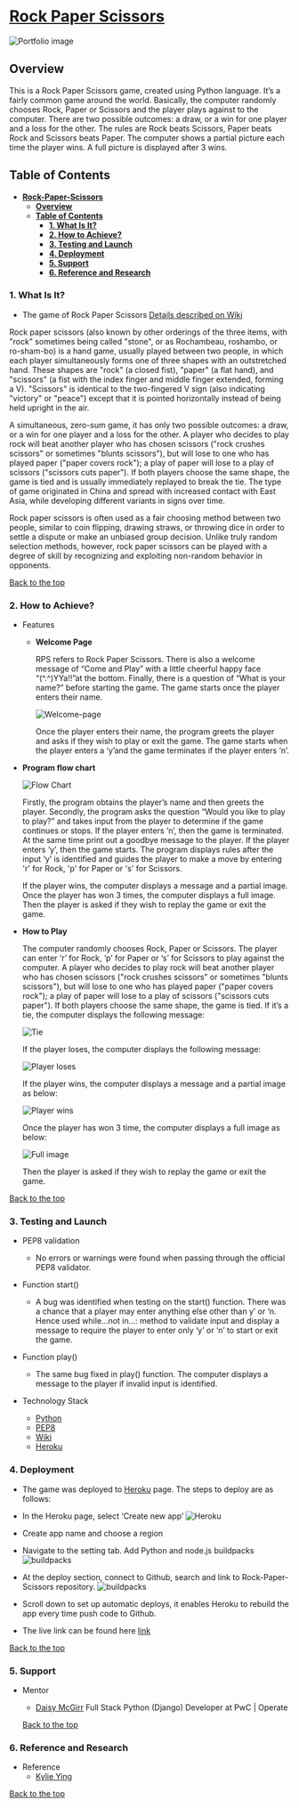 # [**Rock Paper Scissors**](https://rack-paper-scissors.herokuapp.com/)

![Portfolio image](images/main-picture.jpg)

## **Overview**

This is a Rock Paper Scissors game, created using Python language. It’s a fairly common game around the world. Basically, the computer randomly chooses Rock, Paper or Scissors and the player plays against to the computer. There are two possible outcomes: a draw, or a win for one player and a loss for the other. The rules are Rock beats Scissors, Paper beats Rock and Scissors beats Paper. The computer shows a partial picture each time the player wins. A full picture is displayed after 3 wins.

## **Table of Contents**

- [**Rock-Paper-Scissors**](#overview)
  - [**Overview**](#overview)
  - [**Table of Contents**](#table-of-contents)
    - [**1. What Is It?**](#1-what-is-it)
    - [**2. How to Achieve?**](#2-how-to-achieve)
    - [**3. Testing and Launch**](#3-testing-and-launch)
    - [**4. Deployment**](#4-deployment)
    - [**5. Support**](#5-support)
    - [**6. Reference and Research**](#6-reference-and-research)

### **1. What Is It?**

- The game of Rock Paper Scissors
[Details described on Wiki](https://en.wikipedia.org/wiki/Rock_paper_scissors)

Rock paper scissors (also known by other orderings of the three items, with "rock" sometimes being called "stone", or as Rochambeau, roshambo, or ro-sham-bo) is a hand game, usually played between two people, in which each player simultaneously forms one of three shapes with an outstretched hand. These shapes are "rock" (a closed fist), "paper" (a flat hand), and "scissors" (a fist with the index finger and middle finger extended, forming a V). "Scissors" is identical to the two-fingered V sign (also indicating "victory" or "peace") except that it is pointed horizontally instead of being held upright in the air.

A simultaneous, zero-sum game, it has only two possible outcomes: a draw, or a win for one player and a loss for the other. A player who decides to play rock will beat another player who has chosen scissors ("rock crushes scissors" or sometimes "blunts scissors"), but will lose to one who has played paper ("paper covers rock"); a play of paper will lose to a play of scissors ("scissors cuts paper"). If both players choose the same shape, the game is tied and is usually immediately replayed to break the tie. The type of game originated in China and spread with increased contact with East Asia, while developing different variants in signs over time.

Rock paper scissors is often used as a fair choosing method between two people, similar to coin flipping, drawing straws, or throwing dice in order to settle a dispute or make an unbiased group decision. Unlike truly random selection methods, however, rock paper scissors can be played with a degree of skill by recognizing and exploiting non-random behavior in opponents.

[Back to the top](#overview)

### **2. How to Achieve?**

- Features

  - **Welcome Page**

    RPS refers to Rock Paper Scissors. There is also a welcome message of “Come and Play” with a little cheerful happy face “(^.^)YYa!!”at the bottom. Finally, there is a question of “What is your name?” before starting the game. The game starts once the player enters their name.

    ![Welcome-page](images/welcome-page.jpg)

    Once the player enters their name, the program greets the player and asks if they wish to play or exit the game. The game starts when the player enters a ‘y’and the game terminates if the player enters ‘n’.

- **Program flow chart**

    ![Flow Chart](images/flow-chart.jpg)

    Firstly, the program obtains the player’s name and then greets the player.
    Secondly, the program asks the question “Would you like to play to play?” and takes input from the player to determine if the game continues or stops. If the player enters ‘n’, then the game is terminated. At the same time print out a goodbye message to the player. If the player enters ‘y’, then the game starts.
    The program displays rules after the input ‘y’ is identified and guides the player to make a move by entering 'r' for Rock, 'p' for Paper or 's' for Scissors.

    If the player wins, the computer displays a message and a partial image. Once the player has won 3 times, the computer displays a full image. Then the player is asked if they wish to replay the game or exit the game.

- **How to Play**

    The computer randomly chooses Rock, Paper or Scissors. The player can enter ‘r’ for Rock, ‘p’ for Paper or ‘s’ for Scissors to play against the computer. A player who decides to play rock will beat another player who has chosen scissors ("rock crushes scissors" or sometimes "blunts scissors"), but will lose to one who has played paper ("paper covers rock"); a play of paper will lose to a play of scissors ("scissors cuts paper"). If both players choose the same shape, the game is tied.
    If it’s a tie, the computer displays the following message:

    ![Tie](images/tie.jpg)

    If the player loses, the computer displays the following message:

    ![Player loses](images/lost.jpg)

    If the player wins, the computer displays a message and a partial image as below:

    ![Player wins](images/win.jpg)

    Once the player has won 3 time, the computer displays a full image as below:

    ![Full image](images/full_image.jpg)

    Then the player is asked if they wish to replay the game or exit the game.

[Back to the top](#overview)

### 3. **Testing and Launch**

- PEP8 validation

  - No errors or warnings were found when passing through the official PEP8 validator.

- Function start()
  - A bug was identified when testing on the start() function. There was a chance that a player may enter anything else other than y’ or ‘n. Hence used while…not in…: method to validate input and display a message to require the player to enter only ‘y’ or ‘n’ to start or exit the game.

- Function play()
  - The same bug fixed in play() function. The computer displays a message to the player if invalid input is identified.

- Technology Stack
  - [Python](https://www.python.org/)
  - [PEP8](http://pep8online.com/)
  - [Wiki](https://www.wikipedia.org/)
  - [Heroku]( https://dashboard.heroku.com/apps)

### 4. **Deployment**

- The game was deployed to [Heroku]( https://dashboard.heroku.com/apps) page. The steps to deploy are as follows:

- In the Heroku page, select ‘Create new app’
![Heroku](images/Heroku.jpg)

- Create app name and choose a region

- Navigate to the setting tab. Add Python and node.js buildpacks
![buildpacks](images/buildpacks.png)

- At the deploy section, connect to Github, search and link to Rock-Paper-Scissors repository.
![buildpacks](images/github.jpg)

- Scroll down to set up automatic deploys, it enables Heroku to rebuild the app every time push code to Github.

- The live link can be found here [link]( https://rack-paper-scissors.herokuapp.com/)

[Back to the top](#overview)

### 5. **Support**

- Mentor

  - [Daisy McGirr]( https://www.linkedin.com/in/daisy-mcgirr-4a3671173/)
  Full Stack Python (Django) Developer at PwC | Operate

  [Back to the top](#overview)

### 6. **Reference and Research**

- Reference
  - [Kylie Ying](https://www.youtube.com/watch?v=xRlN8CFJwAM&ab_channel=KylieYing)

[Back to the top](#overview)
